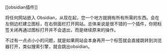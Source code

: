 [[obsidian插件]]

将任何网站嵌入 Obsidian，从现在起，您一个地方就拥有所有所需的东西。会在左侧边栏建立图标，在右侧面栏打开网站。总体来说是很不错的一个插件，你把标签关闭再通过图标打开并不会退出，而是继续原来的操作。

不过有一点点小小的问题，就是如果网站会本身再开一个标签就会直接跳转到浏览器打开，类似搜索引擎，就会跳出obsidian。
